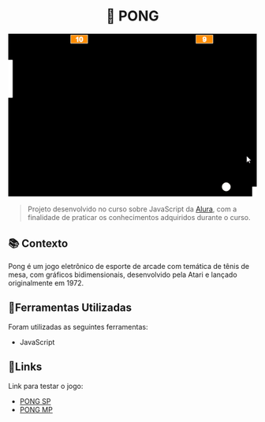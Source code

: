 <h1 style="text-align:center">🏓 PONG </h1>

<img src="img/pong.gif" alt="pong">

> Projeto desenvolvido no curso sobre JavaScript da [Alura](https://www.alura.com.br/), com a finalidade de praticar os conhecimentos adquiridos durante o curso.

## 📚 Contexto

Pong é um jogo eletrônico de esporte de arcade com temática de tênis de mesa, com gráficos bidimensionais, desenvolvido pela Atari e lançado originalmente em 1972.

## 📂Ferramentas Utilizadas

Foram utilizadas as seguintes ferramentas:

- JavaScript

## 🔗Links

Link para testar o jogo:

- [PONG SP](https://editor.p5js.org/N0M33/sketches/LcEiZxJWG)
- [PONG MP](https://editor.p5js.org/N0M33/sketches/CjKr_7l9G)
